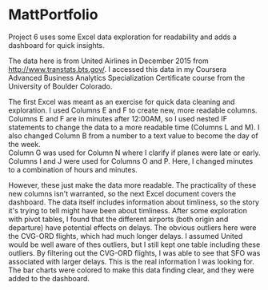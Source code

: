 # MattPortfolio
Project 6 uses some Excel data exploration for readability and adds a dashboard for quick insights.

The data here is from United Airlines in December 2015 from http://www.transtats.bts.gov/. I accessed this data in my Coursera Advanced Business Analytics Specialization Certificate course from the University of Boulder Colorado.

The first Excel was meant as an exercise for quick data cleaning and exploration. 
    I used Columns E and F to create new, more readable columns. Columns E and F are in minutes after 12:00AM, so I used nested IF statements to change the data to a more readable time (Columns L and M). 
    I also changed Column B from a number to a text value to become the day of the week.  
    Column G was used for Column N where I clarify if planes were late or early. 
    Columns I and J were used for Columns O and P. Here, I changed minutes to a combination of hours and minutes.

However, these just make the data more readable. The practicality of these new columns isn't warranted, so the next Excel document covers the dashboard. The data itself includes information about timliness, so the story it's trying to tell might have been about timliness. After some exploration with pivot tables, I found that the different airports (both origin and departure) have potential effects on delays. The obvious outliers here were the CVG-ORD flights, which had much longer delays. I assumed United would be well aware of thes outliers, but I still kept one table including these outliers. By filtering out the CVG-ORD flights, I was able to see that SFO was associated with larger delays. This is the real information I was looking for. The bar charts were colored to make this data finding clear, and they were added to the dashboard.
